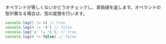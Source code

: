 <!--
label: !=
description: 不等価演算子
link: https://developer.mozilla.org/ja/docs/Web/JavaScript/Reference/Operators/Inequality
-->

オペランドが等しくないかどうかチェックし、真偽値を返します。オペランドの型が異なる場合は、型の変換を行います。

```typescript
console.log(1 != 4) // true
console.log(4 != '4') // false
console.log('a' != 'b'); // true
console.log(0 != false) // false
```
